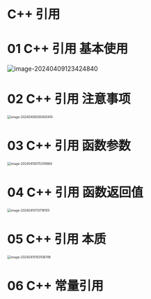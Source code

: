 # C++ 引用



# 01 C++ 引用 基本使用

![image-20240409123424840](https://cvp.oss-cn-shanghai.aliyuncs.com/picgo/202404091234075.png)



# 02 C++ 引用 注意事项

<img src="https://cvp.oss-cn-shanghai.aliyuncs.com/picgo/202404092004677.png" alt="image-20240409200400414" style="zoom:50%;" />



# 03 C++ 引用 函数参数

<img src="https://cvp.oss-cn-shanghai.aliyuncs.com/picgo/202404100753560.png" alt="image-20240410075335664" style="zoom:50%;" />



# 04 C++ 引用 函数返回值

<img src="https://cvp.oss-cn-shanghai.aliyuncs.com/picgo/202404101137569.png" alt="image-20240410113718105" style="zoom:50%;" />



# 05 C++ 引用 本质

<img src="https://cvp.oss-cn-shanghai.aliyuncs.com/picgo/202404101531065.png" alt="image-20240410153106746" style="zoom:50%;" />



# 06 C++ 常量引用

